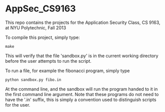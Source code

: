 AppSec_CS9163
=============

This repo contains the projects for the Application Security Class, 
CS 9163, at NYU Polytechnic, Fall 2013

To compile this project, simply type:

    make

This will verify that the file 'sandbox.py' is in the current working
directory before the user attempts to run the script.

To run a file, for example the fibonacci program, simply type

    python sandbox.py fibo.in

At the command line, and the sandbox will run the program handed to it
in the first command line argument.  Note that these programs do not
need to have the '.in' suffix, this is simply a convention used to
distinguish scripts for the user.
